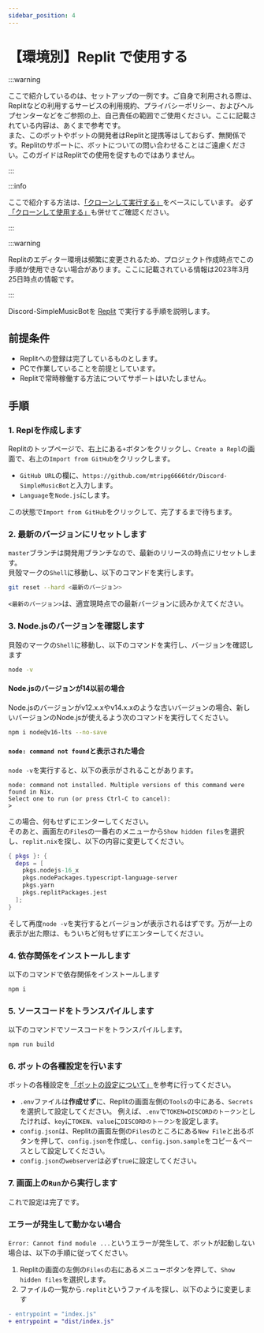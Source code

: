 ```yaml
---
sidebar_position: 4
---
```

# 【環境別】Replit で使用する

:::warning

ここで紹介しているのは、セットアップの一例です。ご自身で利用される際は、Replitなどの利用するサービスの利用規約、プライバシーポリシー、およびヘルプセンターなどをご参照の上、自己責任の範囲でご使用ください。ここに記載されている内容は、あくまで参考です。  
また、このボットやボットの開発者はReplitと提携等はしておらず、無関係です。Replitのサポートに、ボットについての問い合わせることはご遠慮ください。このガイドはReplitでの使用を促すものではありません。

:::

:::info

ここで紹介する方法は、[「クローンして実行する」](./normal)をベースにしています。
必ず[「クローンして使用する」](./normal)も併せてご確認ください。

:::

:::warning

Replitのエディター環境は頻繁に変更されるため、プロジェクト作成時点でこの手順が使用できない場合があります。ここに記載されている情報は2023年3月25日時点の情報です。

:::

Discord-SimpleMusicBotを [Replit](https://replit.com/) で実行する手順を説明します。

## 前提条件
* Replitへの登録は完了しているものとします。
* PCで作業していることを前提としています。
* Replitで常時稼働する方法についてサポートはいたしません。

## 手順
### 1. Replを作成します
  Replitのトップページで、右上にある`+`ボタンをクリックし、`Create a Repl`の画面で、右上の`Import from GitHub`をクリックします。  
  * `GitHub URL`の欄に、`https://github.com/mtripg6666tdr/Discord-SimpleMusicBot`と入力します。
  * `Language`を`Node.js`にします。
  
  この状態で`Import from GitHub`をクリックして、完了するまで待ちます。

### 2. 最新のバージョンにリセットします
  `master`ブランチは開発用ブランチなので、最新のリリースの時点にリセットします。  
  貝殻マークの`Shell`に移動し、以下のコマンドを実行します。
  ```sh
  git reset --hard <最新のバージョン>
  ```
  `<最新のバージョン>`は、適宜現時点での最新バージョンに読みかえてください。

### 3. Node.jsのバージョンを確認します
  貝殻のマークの`Shell`に移動し、以下のコマンドを実行し、バージョンを確認します
  ```sh
  node -v
  ```

  #### Node.jsのバージョンが14以前の場合
  Node.jsのバージョンがv12.x.xやv14.x.xのような古いバージョンの場合、新しいバージョンのNode.jsが使えるよう次のコマンドを実行してください。
  ```sh
  npm i node@v16-lts --no-save
  ```

  #### `node: command not found`と表示された場合
  `node -v`を実行すると、以下の表示がされることがあります。
  ```
  node: command not installed. Multiple versions of this command were found in Nix.
  Select one to run (or press Ctrl-C to cancel):
  > 
  ```
  この場合、何もせずにエンターしてください。  
  そのあと、画面左の`Files`の一番右のメニューから`Show hidden files`を選択し、`replit.nix`を探し、以下の内容に変更してください。
  ```nix title=replit.nix
  { pkgs }: {
    deps = [
      pkgs.nodejs-16_x
      pkgs.nodePackages.typescript-language-server
      pkgs.yarn
      pkgs.replitPackages.jest
    ];
  }
  ```
  そして再度`node -v`を実行するとバージョンが表示されるはずです。万が一上の表示が出た際は、もういちど何もせずにエンターしてください。

### 4. 依存関係をインストールします
  以下のコマンドで依存関係をインストールします
  ```sh
  npm i
  ```

### 5. ソースコードをトランスパイルします
  以下のコマンドでソースコードをトランスパイルします。
  ```sh
  npm run build
  ```

### 6. ボットの各種設定を行います
  ボットの各種設定を[「ボットの設定について」](./configuration.md)を参考に行ってください。

  * `.env`ファイルは**作成せず**に、Replitの画面左側の`Tools`の中にある、`Secrets`を選択して設定してください。
    例えば、`.env`で`TOKEN=DISCORDのトークン`としたければ、`key`に`TOKEN`、`value`に`DISCORDのトークン`を設定します。
  * `config.json`は、Replitの画面左側の`Files`のところにある`New File`と出るボタンを押して、`config.json`を作成し、`config.json.sample`をコピー＆ペースとして設定してください。
  * `config.json`の`webserver`は必ず`true`に設定してください。

### 7. 画面上の`Run`から実行します
  これで設定は完了です。

### エラーが発生して動かない場合
  `Error: Cannot find module ...`というエラーが発生して、ボットが起動しない場合は、以下の手順に従ってください。
  1. Replitの画面の左側の`Files`の右にあるメニューボタンを押して、`Show hidden files`を選択します。
  2. ファイルの一覧から`.replit`というファイルを探し、以下のように変更します
```diff title=".replit"
- entrypoint = "index.js"
+ entrypoint = "dist/index.js"
```
